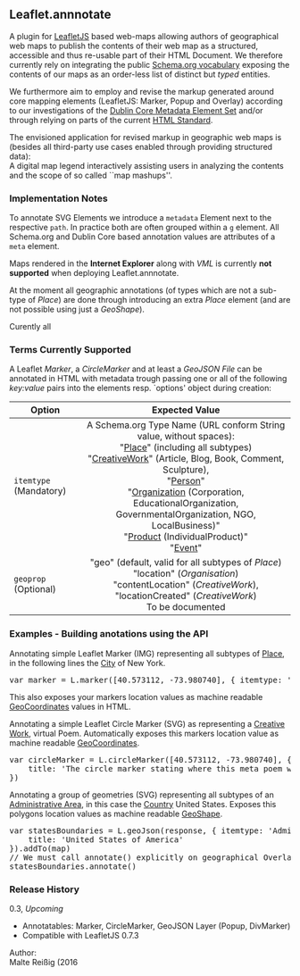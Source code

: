 
## Leaflet.annnotate

A plugin for [LeafletJS](http://github.com/Leaflet/Leaflet) based web-maps allowing authors of geographical web maps to publish the contents of their web map as a structured, accessible and thus re-usable part of their HTML Document. We therefore currently rely on integrating the public [Schema.org vocabulary](http://schema.org) exposing the contents of our maps as an order-less list of distinct but _typed_ entities.

We furthermore aim to employ and revise the markup generated around core mapping elements (LeafletJS: Marker, Popup and Overlay) according to our investigations of the [Dublin Core Metadata Element Set](http://dublincore.org/documents/dcmi-terms/) and/or through relying on parts of the current [HTML Standard](https://html.spec.whatwg.org/multipage/semantics.html).

The envisioned application for revised markup in geographic web maps is (besides all third-party use cases enabled through providing structured data):<br/>A digital map legend interactively assisting users in analyzing the contents and the scope of so called ``map mashups''.

### Implementation Notes

To annotate SVG Elements we introduce a `metadata` Element next to the respective `path`. In practice both are often grouped within a `g` element. All Schema.org and Dublin Core based annotation values are attributes of a `meta` element.

Maps rendered in the **Internet Explorer** along with _VML_ is currently **not supported** when deploying Leaflet.annnotate.

At the moment all geographic annotations (of types which are not a sub-type of _Place_) are done through introducing an extra _Place_ element (and are not possible using just a _GeoShape_).

Curently all

### Terms Currently Supported

A Leaflet _Marker_, a _CircleMarker_ and at least a _GeoJSON File_ can be annotated in HTML with metadata trough passing one or all of the following _key:value_ pairs into the elements resp. `options' object during creation:

| Option   | Expected Value |
|----------|:-------------:|
| `itemtype` (Mandatory) | A Schema.org Type Name (URL conform String value, without spaces):<br/>"[Place](http://schema.org/Place)" (including all subtypes)<br/>"[CreativeWork](http://schema.org/CreativeWork)" (Article, Blog, Book, Comment, Sculpture),<br/>"[Person](http://schema.org/Person)"<br/>"[Organization](http://schema.org/Organization) (Corporation, EducationalOrganization, GovernmentalOrganization, NGO, LocalBusiness)"<br/>"[Product](http://schema.org/Product) (IndividualProduct)"<br/>"[Event](http://schema.org/Event)" |
| `geoprop` (Optional) | "geo" (default, valid for all subtypes of _Place_)<br/>"location" (_Organisation_)<br/>"contentLocation" (_CreativeWork_), "locationCreated" (_CreativeWork_)<br/>To be documented|

### Examples - Building anotations using the API

Annotating simple Leaflet Marker (IMG) representing all subtypes of [Place](http://schema.org/Place), in the following lines the [City](http://schema.org/City) of New York.
<pre>
var marker = L.marker([40.573112, -73.980740], { itemtype: 'City', title: 'New York City'})
</pre>

This also exposes your markers location values as machine readable [GeoCoordinates](http://schema.org/GeoCoordinates) values in HTML.

Annotating a simple Leaflet Circle Marker (SVG) as representing a [Creative Work](http://schema.org/CreativeWork), virtual Poem.
Automatically exposes this markers location value as machine readable [GeoCoordinates](http://schema.org/GeoCoordinates).
<pre>
var circleMarker = L.circleMarker([40.573112, -73.980740], { itemtype: 'CreativeWork', geoprop: 'locationCreated'
    title: 'The circle marker stating where this meta poem was created.'
})
</pre>

Annotating a group of geometries (SVG) representing all subtypes of an [Administrative Area](http://schema.org/AdministrativeArea), in this case the [Country](http://schema.org/Country) United States.
Exposes this polygons location values as machine readable [GeoShape](http://schema.org/GeoShape).
<pre>
var statesBoundaries = L.geoJson(response, { itemtype: 'Administrative Area',
    title: 'United States of America'
}).addTo(map)
// We must call annotate() explicitly on geographical Overlays such as this GeoJSON Layer
statesBoundaries.annotate()
</pre>

### Release History

0.3, *Upcoming*

 * Annotatables: Marker, CircleMarker, GeoJSON Layer (Popup, DivMarker)
 * Compatible with LeafletJS 0.7.3

Author:<br/>
Malte Reißig (2016

